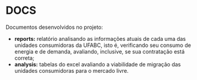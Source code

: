 # DOCS

Documentos desenvolvidos no projeto:

* **reports:** relatório analisando as informações atuais de cada uma das unidades consumidoras da UFABC, isto é, verificando seu consumo de energia e de demanda, avaliando, inclusive, se sua contratação está correta;
* **analysis:** tabelas do excel avaliando a viabilidade de migração das unidades consumidoras para o mercado livre.
